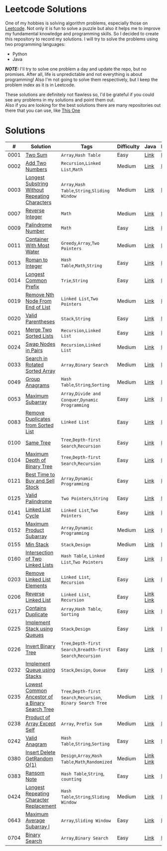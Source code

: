 # Leetcode Solutions
One of my hobbies is solving algorithm problems, especially those on [Leetcode](https://leetcode.com/problemset/all/). Not only it is fun to solve a puzzle but also it helps me to improve my fundamental knowledge and programming skills. So I decided to create this repository to record my solutions. I will try to solve the problems using two programming languages:
- Python
- Java

**_NOTE:_** I'll try to solve one problem a day and update the repo, but no promises. After all, life is unpredictable and not everything is about programming! Also I'm not going to solve them respectively, but I keep the problem index as it is in Leetcode.

These solutions are definitely not flawless so, I'd be grateful if you could see any problems in my solutions and point them out.  
Also if you are looking for the best solutions there are many repositories out there that you can use, like [This One](https://github.com/doocs/leetcode)

# Solutions

|  #  |  Solution   | Tags |  Difficulty | Java | Python |
| --- | --- | --- | --- | --- | --- |
|  0001  |  [Two Sum](./Solutions/1-%20Two%20Sum/README.md)  | `Array`,`Hash Table` | Easy | [Link](./Solutions/1-%20Two%20Sum/Solution.java)  |[Link](./Solutions/1-%20Two%20Sum/Solution.py)  |
|  0002  |  [Add Two Numbers](./Solutions/2-%20Add%20Two%20Numbers/README.md)  | `Recursion`,`Linked List`,`Math` | Medium | [Link](./Solutions/2-%20Add%20Two%20Numbers/Solution.java)  |[Link](./Solutions/2-%20Add%20Two%20Numbers/Solution.py)  |
|  0003  |  [Longest Substring Without Repeating Characters](./Solutions/3-%20Longest%20Substring%20Without%20Repeating%20Characters/README.md)  | `Array`,`Hash Table`,`String`,`Sliding Window` | Medium | [Link](./Solutions/3-%20Longest%20Substring%20Without%20Repeating%20Characters/Solution.java)  |[Link](./Solutions/3-%20Longest%20Substring%20Without%20Repeating%20Characters/Solution.py)  |
|  0007  |  [Reverse Integer](./Solutions/7-%20Reverse%20Integer/README.md)  | `Math` | Medium | [Link](./Solutions/7-%20Reverse%20Integer/Solution.java)  |[Link](./Solutions/7-%20Reverse%20Integer/Solution.py)  |
|  0009  |  [Palindrome Number](./Solutions/9-%20Palindrome%20Number/README.md)  | `Math` | Easy | [Link](./Solutions/9-%20Palindrome%20Number/Solution.java)  |[Link](./Solutions/9-%20Palindrome%20Number/Solution.py)  |
|  0011  |  [Container With Most Water](./Solutions/11-%20Container%20With%20Most%20Water/README.md)  | `Greedy`,`Array`,`Two Pointers` | Medium | [Link](./Solutions/11-%20Container%20With%20Most%20Water/Solution.java)  |[Link](./Solutions/11-%20Container%20With%20Most%20Water/Solution.py)  |
|  0013  |  [Roman to Integer](./Solutions/13-%20Roman%20to%20Integer/README.md)  |  `Hash Table`,`Math`,`String` | Easy | [Link](./Solutions/13-%20Roman%20to%20Integer/Solution.java)  |[Link](./Solutions/13-%20Roman%20to%20Integer/Solution.py)  |
|  0014  |  [Longest Common Prefix](./Solutions/14-%20Longest%20Common%20Prefix/README.md)  | `Trie`,`String` | Easy | [Link](./Solutions/14-%20Longest%20Common%20Prefix/Solution.java)  |[Link](./Solutions/14-%20Longest%20Common%20Prefix/Solution.py)  |
|  0019  | [Remove Nth Node From End of List](./Solutions/19-%20Remove%20Nth%20Node%20From%20End%20of%20List/README.md)  | `Linked List`,`Two Pointers` | Medium | [Link](./Solutions/19-%20Remove%20Nth%20Node%20From%20End%20of%20List/Solution.java)  |[Link](./Solutions/19-%20Remove%20Nth%20Node%20From%20End%20of%20List/Solution.py)  |
|  0020  |  [Valid Parentheses](./Solutions/20-%20Valid%20Parentheses/README.md)  | `Stack`,`String` | Easy | [Link](./Solutions/20-%20Valid%20Parentheses/Solution.java)  |[Link](./Solutions/20-%20Valid%20Parentheses/Solution.py)  |
|  0021  |  [Merge Two Sorted Lists](./Solutions/21-%20Merge%20Two%20Sorted%20Lists/README.md)  | `Recursion`,`Linked List` | Easy | [Link](./Solutions/21-%20Merge%20Two%20Sorted%20Lists/Solution.java)  |[Link](./Solutions/21-%20Merge%20Two%20Sorted%20Lists/Solution.py)  |
|  0024  | [Swap Nodes in Pairs](./Solutions/24-%20Swap%20Nodes%20in%20Pairs/README.md)  | `Recursion`,`Linked List` | Medium | [Link](./Solutions/24-%20Swap%20Nodes%20in%20Pairs/Solution.java)  |[Link](./Solutions/24-%20Swap%20Nodes%20in%20Pairs/Solution.py)  |
|  0033  | [Search in Rotated Sorted Array](./Solutions/33-%20Search%20in%20Rotated%20Sorted%20Array/README.md)  | `Array`,`Binary Search` | Medium | [Link](./Solutions/33-%20Search%20in%20Rotated%20Sorted%20Array/Solution.java)  |[Link](./Solutions/33-%20Search%20in%20Rotated%20Sorted%20Array/Solution.py)  |
|  0049  | [Group Anagrams](./Solutions/49-%20Group%20Anagrams/README.md)  | `Hash Table`,`String`,`Sorting` | Medium | [Link](./Solutions/49-%20Group%20Anagrams/Solution.java)  |[Link](./Solutions/49-%20Group%20Anagrams/Solution.py)  |
|  0053  |  [Maximum Subarray](./Solutions/53-%20Maximum%20Subarray/README.md)  | `Array`,`Divide and Conquer`,`Dynamic Programming` | Easy | [Link](./Solutions/53-%20Maximum%20Subarray/Solution.java)  |[Link](./Solutions/53-%20Maximum%20Subarray/Solution.py)  |
|  0083  | [Remove Duplicates from Sorted List](./Solutions/83-%20Remove%20Duplicates%20from%20Sorted%20List/README.md)  | `Linked List` | Easy | [Link](./Solutions/83-%20Remove%20Duplicates%20from%20Sorted%20List/Solution.java)  |[Link](./Solutions/83-%20Remove%20Duplicates%20from%20Sorted%20List/Solution.py)  |
|  0100  | [Same Tree](./Solutions/100-%20Same%20Tree/README.md)  | `Tree`,`Depth-first Search`,`Recursion` | Easy | [Link](./Solutions/100-%20Same%20Tree/Solution.java)  |[Link](./Solutions/100-%20Same%20Tree/Solution.py)  |
|  0104  | [Maximum Depth of Binary Tree](./Solutions/104-%20Maximum%20Depth%20of%20Binary%20Tree/README.md)  | `Tree`,`Depth-first Search`,`Recursion` | Easy | [Link](./Solutions/104-%20Maximum%20Depth%20of%20Binary%20Tree/Solution.java)  |[Link](./Solutions/104-%20Maximum%20Depth%20of%20Binary%20Tree/Solution.py)  |
|  0121  | [Best Time to Buy and Sell Stock](./Solutions/121-%20Best%20Time%20to%20Buy%20and%20Sell%20Stock/README.md)  | `Array`,`Dynamic Programming` | Easy | [Link](./Solutions/121-%20Best%20Time%20to%20Buy%20and%20Sell%20Stock/Solution.java)  |[Link](./Solutions/121-%20Best%20Time%20to%20Buy%20and%20Sell%20Stock/Solution.py)  |
|  0125  |  [Valid Palindrome](./Solutions/125-%20Valid%20Palindrome/README.md)  | `Two Pointers`,`String` | Easy | [Link](./Solutions/125-%20Valid%20Palindrome/Solution.java)  |[Link](./Solutions/125-%20Valid%20Palindrome/Solution.py)  |
|  0141  | [Linked List Cycle](./Solutions/141-%20Linked%20List%20Cycle/README.md)  | `Linked List`,`Two Pointers` | Easy | [Link](./Solutions/141-%20Linked%20List%20Cycle/Solution.java)  |[Link](./Solutions/141-%20Linked%20List%20Cycle/Solution.py)  |
|  0152  | [Maximum Product Subarray](./Solutions/152-%20Maximum%20Product%20Subarray/README.md)  | `Array`,`Dynamic Programming` | Medium | [Link](./Solutions/152-%20Maximum%20Product%20Subarray/Solution.java)  |[Link](./Solutions/152-%20Maximum%20Product%20Subarray/Solution.py)  |
|  0155  | [Min Stack](./Solutions/155-%20Min%20Stack/README.md)  | `Stack`,`Design` | Medium | [Link](./Solutions/155-%20Min%20Stack/Solution.java)  |[Link](./Solutions/155-%20Min%20Stack/Solution.py)  |
|  0160  | [Intersection of Two Linked Lists](./Solutions/160-%20Intersection%20of%20Two%20Linked%20Lists/README.md)  | `Hash Table`, `Linked List`,`Two Pointers` | Easy | [Link](./Solutions/160-%20Intersection%20of%20Two%20Linked%20Lists/Solution.java)  |[Link](./Solutions/160-%20Intersection%20of%20Two%20Linked%20Lists/Solution.py)  |
|  0203  | [Remove Linked List Elements](./Solutions/203-%20Remove%20Linked%20List%20Elements/README.md)  | `Linked List`, `Recursion` | Easy | [Link](./Solutions/203-%20Remove%20Linked%20List%20Elements/Solution.java)  |[Link](./Solutions/203-%20Remove%20Linked%20List%20Elements/Solution.py)  |
|  0206  | [Reverse Linked List](./Solutions/206-%20Reverse%20Linked%20List/README.md)  | `Linked List`, `Recursion` | Easy | [Link](./Solutions/206-%20Reverse%20Linked%20List/Solution1.java)  [Link](./Solutions/206-%20Reverse%20Linked%20List/Solution2.java)|  |
|  0217  | [Contains Duplicate](./Solutions/217-%20Contains%20Duplicate/README.md)  | `Array`,`Hash Table`, `Sorting` | Easy | [Link](./Solutions/217-%20Contains%20Duplicate/Solution.java)  |[Link](./Solutions/217-%20Contains%20Duplicate/Solution.py)  |
|  0225  | [Implement Stack using Queues](./Solutions/225-%20Implement%20Stack%20using%20Queues/README.md)  | `Stack`,`Design` | Easy | [Link](./Solutions/225-%20Implement%20Stack%20using%20Queues/Solution.java)  |[Link](./Solutions/225-%20Implement%20Stack%20using%20Queues/Solution.py)  |
|  0226  | [Invert Binary Tree](./Solutions/226-%20Invert%20Binary%20Tree/README.md)  | `Tree`,`Depth-first Search`,`Breadth-first Search`,`Recursion` | Easy | [Link](./Solutions/226-%20Invert%20Binary%20Tree/Solution.java)  |[Link](./Solutions/226-%20Invert%20Binary%20Tree/Solution.py)  |
|  0232  | [Implement Queue using Stacks](./Solutions/232-%20Implement%20Queue%20using%20Stacks/README.md)  | `Stack`,`Design`, `Queue` | Easy | [Link](./Solutions/232-%20Implement%20Queue%20using%20Stacks/Solution.java)  |[Link](./Solutions/232-%20Implement%20Queue%20using%20Stacks/Solution.py)  |
|  0235  | [Lowest Common Ancestor of a Binary Search Tree](./Solutions/235-%20Lowest%20Common%20Ancestor%20of%20a%20Binary%20Search%20Tree/README.md)  | `Tree`,`Depth-first Search`,`Recursion`, `Binary Search Tree` | Medium | [Link](./Solutions/235-%20Lowest%20Common%20Ancestor%20of%20a%20Binary%20Search%20Tree/Solution.java)  |[Link](./Solutions/235-%20Lowest%20Common%20Ancestor%20of%20a%20Binary%20Search%20Tree/Solution.py)  |
|  0238  |  [Product of Array Except Self](./Solutions/238-%20Product%20of%20Array%20Except%20Self/README.md)  | `Array`, `Prefix Sum` | Medium | [Link](./Solutions/238-%20Product%20of%20Array%20Except%20Self/Solution.java)  |[Link](./Solutions/238-%20Product%20of%20Array%20Except%20Self/Solution.py)  |
|  0242  |  [Valid Anagram](./Solutions/242-%20Valid%20Anagram/README.md)  | `Hash Table`,`String`,`Sorting` | Easy | [Link](./Solutions/242-%20Valid%20Anagram/Solution.java)  |[Link](./Solutions/242-%20Valid%20Anagram/Solution.py)  |
|  0380  | [Insert Delete GetRandom O(1)](./Solutions/380-%20Insert%20Delete%20GetRandom%20O%281%29/README.md)  | `Design`,`Array`,`Hash Table`,`Math`,`Randomized` | Medium | [Link](./Solutions/380-%20Insert%20Delete%20GetRandom%20O%281%29/Solution1.java) [Link](./Solutions/380-%20Insert%20Delete%20GetRandom%20O%281%29/Solution2.java) |  |
|  0383  | [Ransom Note](./Solutions/383-%20Ransom%20Note/README.md)  | `Hash Table`,`String`, `counting` | Easy | [Link](./Solutions/383-%20Ransom%20Note/Solution.java)  |[Link](./Solutions/383-%20Ransom%20Note/Solution.py)  |
|  0424  | [Longest Repeating Character Replacement](./Solutions/424-%20Longest%20Repeating%20Character%20Replacement/README.md)  | `Hash Table`,`String`,`Sliding Window` | Medium | [Link](./Solutions/424-%20Longest%20Repeating%20Character%20Replacement/Solution.java)  |[Link](./Solutions/424-%20Longest%20Repeating%20Character%20Replacement/Solution.py)  |
|  0643  | [Maximum Average Subarray I](./Solutions/643-%20Maximum%20Average%20Subarray%20I/README.md)  |  `Array`,`Sliding Window` | Easy | [Link](./Solutions/643-%20Maximum%20Average%20Subarray%20I/Solution.java)  |[Link](./Solutions/643-%20Maximum%20Average%20Subarray%20I/Solution.py)  |
|  0704  | [Binary Search](./Solutions/704-%20Binary%20Search/README.md)  | `Array`,`Binary Search` | Easy | [Link](./Solutions/704-%20Binary%20Search/Solution.java)  |[Link](./Solutions/704-%20Binary%20Search/Solution.py)  |